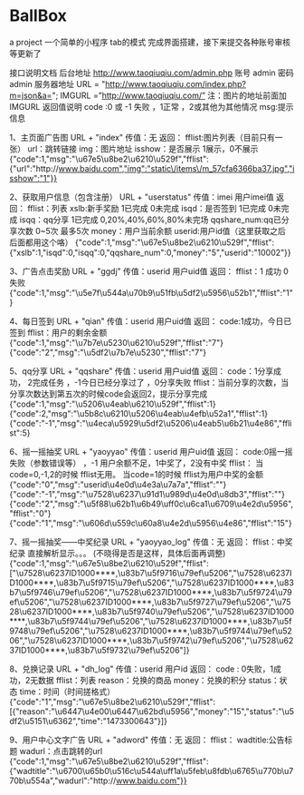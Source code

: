 # BallBox
a project
一个简单的小程序
tab的模式
完成界面搭建，接下来提交各种账号审核
等更新了





接口说明文档
后台地址
http://www.taoqiuqiu.com/admin.php
账号 admin  密码 admin
服务器地址
URL = "http://www.taoqiuqiu.com/index.php?m=json&a=";
IMGURL =”http://www.taoqiuqiu.com/”
注：图片的地址前面加  IMGURL
返回值说明
code :0 或 -1 失败   ，1正常 ，2或其他为其他情况
msg:提示信息


1、主页面广告图
URL + "index"
传值：无
返回：
fflist:图片列表（目前只有一张）
url：跳转链接
img：图片地址
isshow：是否展示  1展示，0不展示
{"code":1,"msg":"\u67e5\u8be2\u6210\u529f","fflist":{"url":"http:\/\/www.baidu.com","img":"static\/items\/m_57cfa6366ba37.jpg","isshow":"1"}}

2、获取用户信息（包含注册）
URL + "userstatus"
传值：imei 用户imei值
返回：
fflist：列表
xslb:新手奖励 1已完成  0未完成
isqd：是否签到 1已完成 0未完成
isqq：qq分享 1已完成  0,20%,40%,60%,80%未完场
qqshare_num:qq已分享次数  0~5次 最多5次
money：用户当前余额
userid:用户id值（这里获取之后 后面都用这个咯）
{"code":1,"msg":"\u67e5\u8be2\u6210\u529f","fflist":{"xslb":1,"isqd":0,"isqq":0,"qqshare_num":0,"money":"5","userid":"10002"}}

3、广告点击奖励
URL + "ggdj"
传值：userid 用户uid值
返回：
fflist：1 成功 0失败
{"code":1,"msg":"\u5e7f\u544a\u70b9\u51fb\u5df2\u5956\u52b1","fflist":"1"}




4、每日签到
URL + "qian"
传值：userid 用户uid值
返回：
code:1成功，今日已签到
fflist：用户的剩余金额
{"code":1,"msg":"\u7b7e\u5230\u6210\u529f","fflist":"7"}
{"code":"2","msg":"\u5df2\u7b7e\u5230","fflist":"7"}

5、qq分享
URL + "qqshare"
传值：userid 用户uid值
返回：
code：1分享成功， 2完成任务 ，-1今日已经分享过了 ，0分享失败
fflist：当前分享的次数，当分享次数达到第五次的时候code会返回2，提示分享完成
{"code":1,"msg":"\u5206\u4eab\u6210\u529f","fflist":1}
{"code":2,"msg":"\u5b8c\u6210\u5206\u4eab\u4efb\u52a1","fflist":1}
{"code":"-1","msg":"\u4eca\u5929\u5df2\u5206\u4eab5\u6b21\u4e86","fflist":5}

6、摇一摇抽奖
URL + "yaoyyao"
传值：userid 用户uid值
返回：
code:0摇一摇失败（参数错误等）  ，-1 用户余额不足，1中奖了，2没有中奖
fflist： 当code=0,-1,2的时候 fflist无用。  当code=1的时候 fflist为用户中奖的金额
{"code":"0","msg":"userid\u4e0d\u4e3a\u7a7a","fflist":""}
{"code":"-1","msg":"\u7528\u6237\u91d1\u989d\u4e0d\u8db3","fflist":""}
{"code":"2","msg":"\u5f88\u62b1\u6b49\uff0c\u6ca1\u6709\u4e2d\u5956","fflist":"0"}
{"code":"1","msg":"\u606d\u559c\u60a8\u4e2d\u5956\u4e86","fflist":"15"}

7、摇一摇抽奖——中奖纪录
URL + "yaoyyao_log"
传值：无
返回：
fflist：中奖纪录
直接解析显示。。。 (不晓得是否是这样，具体后面再调整)
{"code":1,"msg":"\u67e5\u8be2\u6210\u529f","fflist":["\u7528\u6237ID1000****,\u83b7\u5f9716\u79ef\u5206","\u7528\u6237ID1000****,\u83b7\u5f9715\u79ef\u5206","\u7528\u6237ID1000****,\u83b7\u5f9746\u79ef\u5206","\u7528\u6237ID1000****,\u83b7\u5f9724\u79ef\u5206","\u7528\u6237ID1000****,\u83b7\u5f9727\u79ef\u5206","\u7528\u6237ID1000****,\u83b7\u5f9740\u79ef\u5206","\u7528\u6237ID1000****,\u83b7\u5f9744\u79ef\u5206","\u7528\u6237ID1000****,\u83b7\u5f9748\u79ef\u5206","\u7528\u6237ID1000****,\u83b7\u5f9744\u79ef\u5206","\u7528\u6237ID1000****,\u83b7\u5f9742\u79ef\u5206","\u7528\u6237ID1000****,\u83b7\u5f9732\u79ef\u5206"]}

8、兑换记录
URL + "dh_log"
传值：userid 用户id
返回：
code : 0失败，1成功，2无数据
fflist：列表
reason：兑换的商品
money：兑换的积分
status：状态
time：时间（时间搓格式）
{"code":"1","msg":"\u67e5\u8be2\u6210\u529f","fflist":[{"reason":"\u6447\u4e00\u6447\u62bd\u5956","money":"15","status":"\u5df2\u5151\u6362","time":"1473300643"}]}

9、用户中心文字广告
URL + "adword"
传值：无
返回：
fflist：
wadtitle:公告标题
wadurl：点击跳转的url
{"code":1,"msg":"\u67e5\u8be2\u6210\u529f","fflist":{"wadtitle":"\u6700\u65b0\u516c\u544a\uff1a\u5feb\u8fdb\u6765\u770b\u770b\u554a","wadurl":"http:\/\/www.baidu.com"}}



